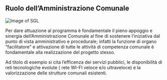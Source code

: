 ## Ruolo dell’Amministrazione Comunale

![Image of SGL](/jpeg/DSCN7025.jpg)

Per dare attuazione al programma è fondamentale il pieno appoggio e sinergia
dell’Amministrazione Comunale al fine di sostenere l’iniziativa dal punto di vista
amministrativo e procedurale; infatti la funzione di organo “facilitatore” e attivazione di
tutte le attività di competenza comunale è fondamentale alla realizzazione del progetto
stesso. 

Ad titolo di esempio si cita l’efficenza dei servizi pubblici, le disponibilità di reti
tecnologiche evolute ( rete WI-FI veloce e/o ultraveloce) e la valorizzazione delle strutture
comunali esistenti.